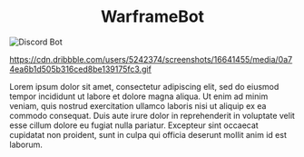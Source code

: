 <div id="header" align="center">
  <h1>WarframeBot</h1>
</div>

<img src="(https://cdn.dribbble.com/users/5242374/screenshots/16641455/media/0a74ea6b1d505b316ced8be139175fc3.gif)" alt="Discord Bot">

https://cdn.dribbble.com/users/5242374/screenshots/16641455/media/0a74ea6b1d505b316ced8be139175fc3.gif

<p>Lorem ipsum dolor sit amet, consectetur adipiscing elit, sed do eiusmod tempor incididunt ut labore et dolore magna aliqua. Ut enim ad minim veniam, quis nostrud exercitation ullamco laboris nisi ut aliquip ex ea commodo consequat. Duis aute irure dolor in reprehenderit in voluptate velit esse cillum dolore eu fugiat nulla pariatur. Excepteur sint occaecat cupidatat non proident, sunt in culpa qui officia deserunt mollit anim id est laborum.</p>
